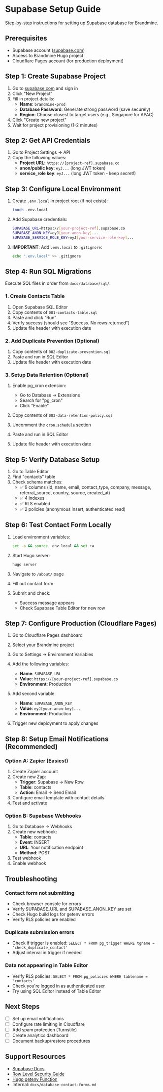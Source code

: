 # Supabase Setup Guide

Step-by-step instructions for setting up Supabase database for Brandmine.

## Prerequisites

- Supabase account ([supabase.com](https://supabase.com))
- Access to Brandmine Hugo project
- Cloudflare Pages account (for production deployment)

## Step 1: Create Supabase Project

1. Go to [supabase.com](https://supabase.com) and sign in
2. Click "New Project"
3. Fill in project details:
   - **Name**: `brandmine-prod`
   - **Database Password**: Generate strong password (save securely)
   - **Region**: Choose closest to target users (e.g., Singapore for APAC)
4. Click "Create new project"
5. Wait for project provisioning (1-2 minutes)

## Step 2: Get API Credentials

1. Go to Project Settings → API
2. Copy the following values:
   - **Project URL**: `https://[project-ref].supabase.co`
   - **anon/public key**: `eyJ...` (long JWT token)
   - **service_role key**: `eyJ...` (long JWT token - keep secret!)

## Step 3: Configure Local Environment

1. Create `.env.local` in project root (if not exists):
   ```bash
   touch .env.local
   ```

2. Add Supabase credentials:
   ```bash
   SUPABASE_URL=https://[your-project-ref].supabase.co
   SUPABASE_ANON_KEY=eyJ[your-anon-key]...
   SUPABASE_SERVICE_ROLE_KEY=eyJ[your-service-role-key]...
   ```

3. **IMPORTANT**: Add `.env.local` to `.gitignore`:
   ```bash
   echo ".env.local" >> .gitignore
   ```

## Step 4: Run SQL Migrations

Execute SQL files in order from `docs/database/sql/`:

### 1. Create Contacts Table

1. Open Supabase SQL Editor
2. Copy contents of `001-contacts-table.sql`
3. Paste and click "Run"
4. Verify success (should see "Success. No rows returned")
5. Update file header with execution date

### 2. Add Duplicate Prevention (Optional)

1. Copy contents of `002-duplicate-prevention.sql`
2. Paste and run in SQL Editor
3. Update file header with execution date

### 3. Setup Data Retention (Optional)

1. Enable pg_cron extension:
   - Go to Database → Extensions
   - Search for "pg_cron"
   - Click "Enable"

2. Copy contents of `003-data-retention-policy.sql`
3. Uncomment the `cron.schedule` section
4. Paste and run in SQL Editor
5. Update file header with execution date

## Step 5: Verify Database Setup

1. Go to Table Editor
2. Find "contacts" table
3. Check schema matches:
   - ✅ 9 columns (id, name, email, contact_type, company, message, referral_source, country, source, created_at)
   - ✅ 4 indexes
   - ✅ RLS enabled
   - ✅ 2 policies (anonymous insert, authenticated read)

## Step 6: Test Contact Form Locally

1. Load environment variables:
   ```bash
   set -a && source .env.local && set +a
   ```

2. Start Hugo server:
   ```bash
   hugo server
   ```

3. Navigate to `/about/` page
4. Fill out contact form
5. Submit and check:
   - Success message appears
   - Check Supabase Table Editor for new row

## Step 7: Configure Production (Cloudflare Pages)

1. Go to Cloudflare Pages dashboard
2. Select your Brandmine project
3. Go to Settings → Environment Variables
4. Add the following variables:
   - **Name**: `SUPABASE_URL`
   - **Value**: `https://[your-project-ref].supabase.co`
   - **Environment**: Production

5. Add second variable:
   - **Name**: `SUPABASE_ANON_KEY`
   - **Value**: `eyJ[your-anon-key]...`
   - **Environment**: Production

6. Trigger new deployment to apply changes

## Step 8: Setup Email Notifications (Recommended)

### Option A: Zapier (Easiest)

1. Create Zapier account
2. Create new Zap:
   - **Trigger**: Supabase → New Row
   - **Table**: contacts
   - **Action**: Email → Send Email
3. Configure email template with contact details
4. Test and activate

### Option B: Supabase Webhooks

1. Go to Database → Webhooks
2. Create new webhook:
   - **Table**: contacts
   - **Event**: INSERT
   - **URL**: Your notification endpoint
   - **Method**: POST
3. Test webhook
4. Enable webhook

## Troubleshooting

### Contact form not submitting
- Check browser console for errors
- Verify SUPABASE_URL and SUPABASE_ANON_KEY are set
- Check Hugo build logs for getenv errors
- Verify RLS policies are enabled

### Duplicate submission errors
- Check if trigger is enabled: `SELECT * FROM pg_trigger WHERE tgname = 'check_duplicate_contact'`
- Adjust interval in trigger if needed

### Data not appearing in Table Editor
- Verify RLS policies: `SELECT * FROM pg_policies WHERE tablename = 'contacts'`
- Check you're logged in as authenticated user
- Try using SQL Editor instead of Table Editor

## Next Steps

- [ ] Set up email notifications
- [ ] Configure rate limiting in Cloudflare
- [ ] Add spam protection (Turnstile)
- [ ] Create analytics dashboard
- [ ] Document backup/restore procedures

## Support Resources

- [Supabase Docs](https://supabase.com/docs)
- [Row Level Security Guide](https://supabase.com/docs/guides/auth/row-level-security)
- [Hugo getenv Function](https://gohugo.io/functions/getenv/)
- Internal: `docs/database-contact-forms.md`
